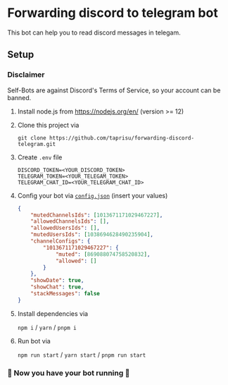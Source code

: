 # Forwarding discord to telegram bot

This bot can help you to read discord messages in telegam.

## Setup

### Disclaimer

Self-Bots are against Discord's Terms of Service, so your account can be banned.

1. Install node.js from <https://nodejs.org/en/> (version >= 12)

1. Clone this project via

   `git clone https://github.com/taprisu/forwarding-discord-telegram.git`

1. Create `.env` file

   ```env
   DISCORD_TOKEN=<YOUR_DISCORD_TOKEN>
   TELEGRAM_TOKEN=<YOUR_TELEGAM_TOKEN>
   TELEGRAM_CHAT_ID=<YOUR_TELEGRAM_CHAT_ID>
   ```

1. Config your bot via [`config.json`](сonfig.json) (insert your values)

   ```json
   {
	   "mutedChannelsIds": [1013671171029467227],
	   "allowedChannelsIds": [],
	   "allowedUsersIds": [],
	   "mutedUsersIds": [1038694628490235904],
	   "channelConfigs": {
		   "1013671171029467227": {
			   "muted": [869088074758520832],
			   "allowed": []
		   }
	   },
	   "showDate": true,
	   "showChat": true,
	   "stackMessages": false
   }
   ```

1. Install dependencies via

   `npm i` / `yarn` / `pnpm i`

1. Run bot via

   `npm run start` / `yarn start` / `pnpm run start`

### 🎉 Now you have your bot running 🎉
